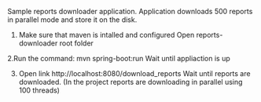 Sample reports downloader application.
Application downloads 500 reports in parallel mode and store it on the disk.
1. Make sure that maven is intalled and configured
Open reports-downloader root folder

2.Run the command: mvn spring-boot:run
Wait until appliaction is up

3. Open link http://localhost:8080/download_reports
Wait until reports are downloaded. 
(In the project reports are downloading in parallel using 100 threads)
